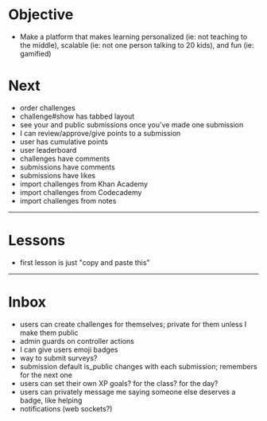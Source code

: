 # Objective

* Make a platform that makes learning personalized (ie: not teaching to the middle), scalable (ie: not one person talking to 20 kids), and fun (ie: gamified)

# Next

* order challenges
* challenge#show has tabbed layout
* see your and public submissions once you've made one submission
* I can review/approve/give points to a submission
* user has cumulative points
* user leaderboard
* challenges have comments
* submissions have comments
* submissions have likes
* import challenges from Khan Academy
* import challenges from Codecademy
* import challenges from notes

---

# Lessons

* first lesson is just "copy and paste this"

---

# Inbox

* users can create challenges for themselves; private for them unless I make them public
* admin guards on controller actions
* I can give users emoji badges
* way to submit surveys?
* submission default is_public changes with each submission; remembers for the next one
* users can set their own XP goals? for the class? for the day?
* users can privately message me saying someone else deserves a badge, like helping
* notifications (web sockets?)
